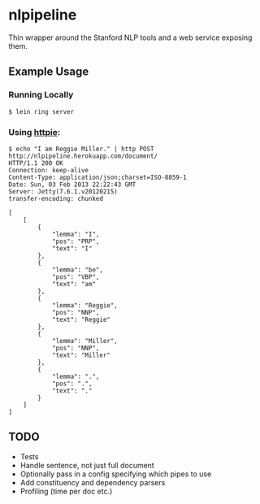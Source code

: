 # nlpipeline

Thin wrapper around the Stanford NLP tools and a web service exposing them.


Example Usage
-------------

### Running Locally
```$ lein ring server```


### Using [httpie](https://github.com/jkbr/httpie):
```
$ echo "I am Reggie Miller." | http POST  http://nlpipeline.herokuapp.com/document/
HTTP/1.1 200 OK
Connection: keep-alive
Content-Type: application/json;charset=ISO-8859-1
Date: Sun, 03 Feb 2013 22:22:43 GMT
Server: Jetty(7.6.1.v20120215)
transfer-encoding: chunked

[
    [
        {
            "lemma": "I", 
            "pos": "PRP", 
            "text": "I"
        }, 
        {
            "lemma": "be", 
            "pos": "VBP", 
            "text": "am"
        }, 
        {
            "lemma": "Reggie", 
            "pos": "NNP", 
            "text": "Reggie"
        }, 
        {
            "lemma": "Miller", 
            "pos": "NNP", 
            "text": "Miller"
        }, 
        {
            "lemma": ".", 
            "pos": ".", 
            "text": "."
        }
    ]
]
```

TODO
----
* Tests
* Handle sentence, not just full document
* Optionally pass in a config specifying which pipes to use
* Add constituency and dependency parsers
* Profiling (time per doc etc.)
